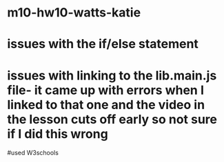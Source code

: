 # m10-hw10-watts-katie
# issues with the if/else statement
# issues with linking to the lib.main.js file- it came up with errors when I linked to that one and the video in the lesson cuts off early so not sure if I did this wrong
#used W3schools
